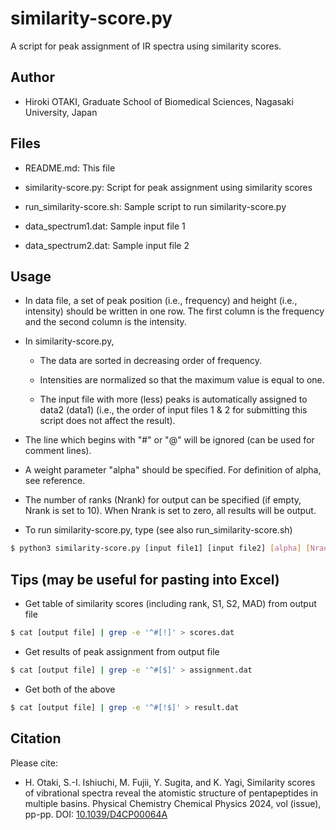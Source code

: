 # similarity-score.py

A script for peak assignment of IR spectra using similarity scores.


## Author

- Hiroki OTAKI, Graduate School of Biomedical Sciences, Nagasaki University, Japan


## Files

- README.md: This file

- similarity-score.py: Script for peak assignment using similarity scores

- run_similarity-score.sh: Sample script to run similarity-score.py

- data_spectrum1.dat: Sample input file 1

- data_spectrum2.dat: Sample input file 2


## Usage

- In data file, a set of peak position (i.e., frequency) and height (i.e., intensity) should be written in one row. The first column is the frequency and the second column is the intensity. 

- In similarity-score.py, 
	- The data are sorted in decreasing order of frequency. 

	- Intensities are normalized so that the maximum value is equal to one.
	
	- The input file with more (less) peaks is automatically assigned to data2 (data1) (i.e., the order of input files 1 & 2 for submitting this script does not affect the result).

- The line which begins with "#" or "@" will be ignored (can be used for comment lines).

- A weight parameter "alpha" should be specified. For definition of alpha, see reference.

- The number of ranks (Nrank) for output can be specified (if empty, Nrank is set to 10). When Nrank is set to zero, all results will be output.

- To run similarity-score.py, type (see also run_similarity-score.sh)

```bash
$ python3 similarity-score.py [input file1] [input file2] [alpha] [Nrank] > [output file]
```


## Tips (may be useful for pasting into Excel)

- Get table of similarity scores (including rank, S1, S2, MAD) from output file

```bash
$ cat [output file] | grep -e '^#[!]' > scores.dat
```

- Get results of peak assignment from output file

```bash
$ cat [output file] | grep -e '^#[$]' > assignment.dat
```

- Get both of the above

```bash
$ cat [output file] | grep -e '^#[!$]' > result.dat
```


## Citation

Please cite:

- H. Otaki, S.-I. Ishiuchi, M. Fujii, Y. Sugita, and K. Yagi, Similarity scores of vibrational spectra reveal the atomistic structure of pentapeptides in multiple basins. Physical Chemistry Chemical Physics 2024, vol (issue), pp-pp. DOI: [10.1039/D4CP00064A](https://doi.org/10.1039/D4CP00064A)


